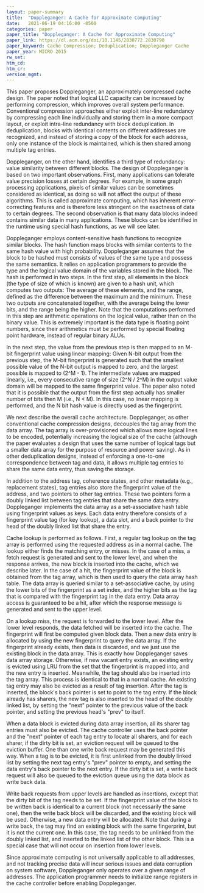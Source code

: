 ```yaml
---
layout: paper-summary
title:  "Doppleganger: A Cache for Approximate Computing"
date:   2021-06-19 04:16:00 -0500
categories: paper
paper_title: "Doppleganger: A Cache for Approximate Computing"
paper_link: https://dl.acm.org/doi/10.1145/2830772.2830790
paper_keyword: Cache Compression; Deduplication; Doppleganger Cache
paper_year: MICRO 2015
rw_set:
htm_cd:
htm_cr:
version_mgmt:
---
```


This paper proposes Doppleganger, an approximately compressed cache design. The paper noted that logical LLC capacity 
can be increased by performing compression, which improves overall system performance.
Conventional compression approaches either exploit inter-line redundancy by compressing each line individually
and storing them in a more compact layout, or exploit intra-line redundancy with block deduplication. In deduplication,
blocks with identical contents on different addresses are recognized, and instead of storing a copy of the block
for each address, only one instance of the block is maintained, which is then shared among multiple tag entries.

Doppleganger, on the other hand, identifies a third type of redundancy: value similarity between different blocks.
The design of Doppleganger is based on two important observations. First, many applications can tolerate value
precision losses at certain degrees. For example, in some graph processing applications, pixels of similar values can 
be sometimes considered as identical, as doing so will not affect the output of these algorithms.
This is called approximate computing, which has inherent error-correcting features and is therefore less stringent
on the exactness of data to certain degrees.
The second observation is that many data blocks indeed contains similar data in many applications. 
These blocks can be identified in the runtime using special hash functions, as we will see later.

Doppleganger employs content-sensitive hash functions to recognize similar blocks. 
The hash function maps blocks with similar contents to the same hash value with high probability. 
Doppleganger assumes that the block to be hashed must consists of values of the same type and possess the same
semantics. It relies on application programmers to provide the type and the logical value domain of the variables
stored in the block.
The hash is performed in two steps. In the first step, all elements in the block (the type of size of which is known)
are given to a hash unit, which computes two outputs: The average of these elements, and the range, defined as the 
difference between the maximum and the minimum. These two outputs are concatenated together, with the average
being the lower bits, and the range being the higher.
Note that the computations performed in this step are arithmetic operations on the logical value, rather than on
the binary value. This is extremely important is the data type is floating point numbers, since their arithmetics
must be performed by special floating point hardware, instead of regular binary ALUs.

In the next step, the value from the previous step is then mapped to an M-bit fingerprint value using linear mapping:
Given N-bit output from the previous step, the M-bit fingerprint is generated such that the smallest possible 
value of the N-bit output is mapped to zero, and the largest possible is mapped to (2^M - 1). The intermediate values
are mapped linearly, i.e., every consecutive range of size (2^N / 2^M) in the output value domain will be mapped to the 
same fingerprint value.
The paper also noted that it is possible that the output from the first step actually has smaller number of bits
then M (i.e., N < M). In this case, no linear mapping is performed, and the N bit hash value is directly used as 
the fingerprint.

We next describe the overall cache architecture. Doppleganger, as other conventional cache compression designs, 
decouples the tag array from the data array. The tag array is over-provisioned which allows more logical lines to
be encoded, potentially increasing the logical size of the cache (although the paper evaluates a design that uses 
the same number of logical tags but a smaller data array for the purpose of resource and power saving).
As in other deduplication designs, instead of enforcing a one-to-one correspondence between tag and data, it allows 
multiple tag entries to share the same data entry, thus saving the storage.

In addition to the address tag, coherence states, and other metadata (e.g., replacement states), tag entries
also store the fingerprint value of the address, and two pointers to other tag entries. These two pointers form
a doubly linked list between tag entries that share the same data entry.
Doppleganger implements the data array as a set-associative hash table using fingerprint values as keys.
Each data entry therefore consists of a fingerprint value tag (for key lookup), a data slot, and a back pointer
to the head of the doubly linked list that share the entry.

Cache lookup is performed as follows. First, a regular tag lookup on the tag array is performed using the requested
address as in a normal cache. The lookup either finds the matching entry, or misses. In the case of a miss, a 
fetch request is generated and sent to the lower level, and when the response arrives, the new block is inserted
into the cache, which we describe later. In the case of a hit, the fingerprint value of the block is obtained from
the tag array, which is then used to query the data array hash table.
The data array is queried similar to a set-associative cache, by using the lower bits of the fingerprint as a set 
index, and the higher bits as the tag that is compared with the fingerprint tag in the data entry.
Data array access is guaranteed to be a hit, after which the response message is generated and sent to the upper level.

On a lookup miss, the request is forwarded to the lower level. After the lower level responds, the data fetched will
be inserted into the cache. The fingerprint will first be computed given block data. 
Then a new data entry is allocated by using the new fingerprint to query the data array. If the fingerprint already
exists, then data is discarded, and we just use the existing block in the data array. This is exactly how Doppleganger
saves data array storage. Otherwise, if new vacant entry exists, an existing entry is evicted using LRU from the set 
that the fingerprint is mapped into, and the new entry is inserted. 
Meanwhile, the tag should also be inserted into the tag array. This process is identical to that in a normal cache.
An existing tag entry may also be evicted as a result of tag insertion.
After the tag is inserted, the block's back pointer is set to point to the tag entry.
If the block already has sharers, the new tag is also inserted to the head of the doubly linked list, by setting the 
"next" pointer to the previous value of the back pointer, and setting the previous head's "prev" to itself.

When a data block is evicted during data array insertion, all its sharer tag entries must also be evicted. The cache
controller uses the back pointer and the "next" pointer of each tag entry to locate all sharers, and for each sharer,
if the dirty bit is set, an eviction request will be queued to the eviction buffer. One than one write back request
may be generated this way.
When a tag is to be evicted, it is first unlinked from the doubly linked list by setting the next tag entry's "prev"
pointer to empty, and setting the data entry's back pointer to the next entry.
If the dirty bit is set, a write back request will also be queued to the eviction queue using the data block as 
write back data.

Write back requests from upper levels are handled as insertions, except that the dirty bit of the tag needs to be set.
If the fingerprint value of the block to be written back is identical to a current block (not necessarily the same
one), then the write back block will be discarded, and the existing block will be used. 
Otherwise, a new data entry will be allocated.
Note that during a write back, the tag may find an existing block with the same fingerprint, but it is not the current
one. In this case, the tag needs to be unlinked from the doubly linked list, and inserted to the linked list of the
other block. This is a special case that will not occur on insertion from lower levels.

Since approximate computing is not universally applicable to all addresses, and not tracking precise data will incur
serious issues and data corruption on system software, Doppleganger only operates over a given range of addresses.
The application programmer needs to initialize range registers in the cache controller before enabling Doppleganger.


